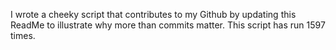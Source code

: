I wrote a cheeky script that contributes to my Github by updating this ReadMe to illustrate why more than commits matter. This script has run 1597 times.